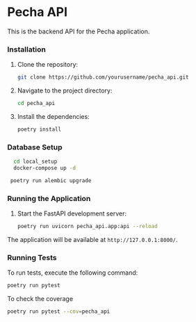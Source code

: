 # Pecha API

This is the backend API for the Pecha application.


### Installation

1. Clone the repository:
    ```sh
    git clone https://github.com/yourusername/pecha_api.git
    ```
2. Navigate to the project directory:
    ```sh
    cd pecha_api
    ```
3. Install the dependencies:
    ```sh
    poetry install
    ```

### Database Setup

```sh
  cd local_setup
  docker-compose up -d
```
```sh
 poetry run alembic upgrade
```

### Running the Application

1. Start the FastAPI development server:
    ```sh
    poetry run uvicorn pecha_api.app:api --reload
    ```

The application will be available at `http://127.0.0.1:8000/`.

### Running Tests

To run tests, execute the following command:
```sh
poetry run pytest
```

To check the coverage
```sh
poetry run pytest --cov=pecha_api
```